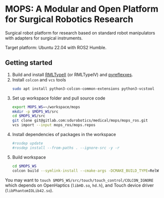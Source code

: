 # MOPS: A Modular and Open Platform for Surgical Robotics Research

Surgical robot platform for research based on standard robot manipulators with adapters for surgical instruments.

Target platform: Ubuntu 22.04 with ROS2 Humble.


## Getting started

1. Build and install [RMLTypeII](https://gitlab.com/sdurobotics/medical/rmltypeii) (or RMLTypeIV) and [pyreflexxes](https://gitlab.com/sdurobotics/medical/pyreflexxes).
2. Install `colcon` and `vcs` tools
   ```bash
   sudo apt install python3-colcon-common-extensions python3-vcstool
   ```
3. Set up workspace folder and pull source code
   ```bash
   export MOPS_WS=~/workspace/mops
   mkdir -p $MOPS_WS/src
   cd $MOPS_WS/src
   git clone git@gitlab.com:sdurobotics/medical/mops/mops_ros.git
   vcs import --input mops_ros/mops.repos
   ```
4. Install dependencies of packages in the workspace
   ```bash
   #rosdep update
   #rosdep install --from-paths . --ignore-src -y -r
   ```
5. Build workspace
   ```bash
   cd $MOPS_WS
   colcon build --symlink-install --cmake-args -DCMAKE_BUILD_TYPE=RelWithDebInfo
   ```

You may want to `touch $MOPS_WS/src/touch/touch_control/COLCON_IGNORE` which depends on OpenHaptics (`libHD.so`, `hd.h`), and Touch device driver (`libPhantomIOLib42.so`).

